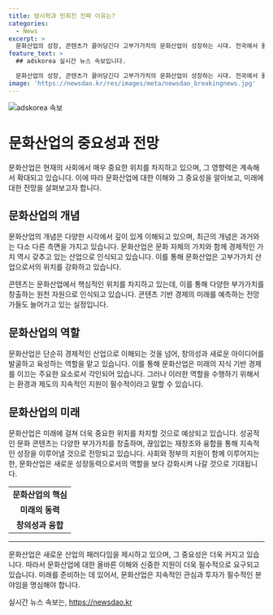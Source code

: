 ```yaml
---
title: 방시혁과 민희진 진짜 이유는?
categories:
  - News
excerpt: >
  문화산업의 성장, 콘텐츠가 끌어당긴다 고부가가치의 문화산업이 성장하는 시대. 전국에서 몰려온 수재들이 공부한 고교 경기고, 벚꽃으로 청춘들이 데이트하는 장소로 변모. 문화산업은 고급문화가 아닌 대중문화를 의미하며, 콘텐츠가 주목받는다. 미래의 콘텐츠 기반 경제에 대한 기대도 높아지고 있으나, 정부와 사회가 할 수 있는 한계가 있다. 이러한 산업의 성격은 제조업과는 다르므로 창의적인 아이디어를 육성하고, 산업을 위한 제도를 구축하는 것이 중요하다고 강조된다.
feature_text: >
  ## adskorea 실시간 뉴스 속보입니다.

  문화산업의 성장, 콘텐츠가 끌어당긴다 고부가가치의 문화산업이 성장하는 시대. 전국에서 몰려온 수재들이 공부한 고교 경기고, 벚꽃으로 청춘들이 데이트하는 장소로 변모. 문화산업은 고급문화가 아닌 대중문화를 의미하며, 콘텐츠가 주목받는다. 미래의 콘텐츠 기반 경제에 대한 기대도 높아지고 있으나, 정부와 사회가 할 수 있는 한계가 있다. 이러한 산업의 성격은 제조업과는 다르므로 창의적인 아이디어를 육성하고, 산업을 위한 제도를 구축하는 것이 중요하다고 강조된다.
image: 'https://newsdao.kr/res/images/meta/newsdao_breakingnews.jpg'
---
```


<p><img src="https://newsdao.kr/res/images/meta/newsdao_breakingnews.jpg" alt="adskorea 속보" /></p>

<h1>문화산업의 중요성과 전망</h1>

<p data-ke-size="size16">문화산업은 현재의 사회에서 매우 중요한 위치를 차지하고 있으며, 그 영향력은 계속해서 확대되고 있습니다. 이에 따라 문화산업에 대한 이해와 그 중요성을 알아보고, 미래에 대한 전망을 살펴보고자 합니다.</p>

<h2 data-ke-size="size26">문화산업의 개념</h2>

<p data-ke-size="size16">문화산업의 개념은 다양한 시각에서 깊이 있게 이해되고 있으며, 최근의 개념은 과거와는 다소 다른 측면을 가지고 있습니다. 문화산업은 문화 자체의 가치와 함께 경제적인 가치 역시 갖추고 있는 산업으로 인식되고 있습니다. 이를 통해 문화산업은 고부가가치 산업으로서의 위치를 강화하고 있습니다.</p>

<p data-ke-size="size16">콘텐츠는 문화산업에서 핵심적인 위치를 차지하고 있는데, 이를 통해 다양한 부가가치를 창출하는 원천 자원으로 인식되고 있습니다. 콘텐츠 기반 경제의 미래를 예측하는 전망가들도 늘어가고 있는 실정입니다.</p>

<h2 data-ke-size="size26">문화산업의 역할</h2>

<p data-ke-size="size16">문화산업은 단순히 경제적인 산업으로 이해되는 것을 넘어, 창의성과 새로운 아이디어를 발굴하고 육성하는 역할을 맡고 있습니다. 이를 통해 문화산업은 미래의 지식 기반 경제를 이끄는 주요한 요소로서 각인되어 있습니다. 그러나 이러한 역할을 수행하기 위해서는 환경과 제도의 지속적인 지원이 필수적이라고 말할 수 있습니다.</p>

<h2 data-ke-size="size26">문화산업의 미래</h2>

<p data-ke-size="size16">문화산업은 미래에 걸쳐 더욱 중요한 위치를 차지할 것으로 예상되고 있습니다. 성공적인 문화 콘텐츠는 다양한 부가가치를 창출하며, 끊임없는 재창조와 융합을 통해 지속적인 성장을 이루어낼 것으로 전망되고 있습니다. 사회와 정부의 지원이 함께 이루어지는 한, 문화산업은 새로운 성장동력으로서의 역할을 보다 강화시켜 나갈 것으로 기대됩니다.</p>

<table>
  <tr>
    <td style="text-align: center; height: 17px;"><b>문화산업의 핵심</b></td>
  </tr>
  <tr>
    <td style="text-align: center; height: 17px;"><b>미래의 동력</b></td>
  </tr>
  <tr>
    <td style="text-align: center; height: 17px;"><b>창의성과 융합</b></td>
  </tr>
</table>

<hr>

<p data-ke-size="size16">문화산업은 새로운 산업의 패러다임을 제시하고 있으며, 그 중요성은 더욱 커지고 있습니다. 따라서 문화산업에 대한 올바른 이해와 신중한 지원이 더욱 필수적으로 요구되고 있습니다. 미래를 준비하는 데 있어서, 문화산업은 지속적인 관심과 투자가 필수적인 분야임을 명심해야 합니다.</p>
실시간 뉴스 속보는, <a href="https://newsdao.kr" rel="dofollow">https://newsdao.kr</a>


